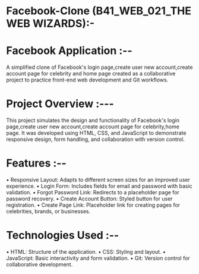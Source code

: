 # Facebook-Clone (B41_WEB_021_THE WEB WIZARDS):-

# Facebook Application :--

A simplified clone of Facebook's login page,create user new account,create account page for celebrity and home page created as a collaborative project to practice front-end web development and Git workflows.

 # Project Overview :---

This project simulates the design and functionality of Facebook's login page,create user new account,create account page for celebrity,home page. It was developed using HTML, CSS, and JavaScript to demonstrate responsive design, form handling, and collaboration with version control.

# Features  :--

•⁠  ⁠Responsive Layout: Adapts to different screen sizes for an improved user experience.
•⁠  ⁠Login Form: Includes fields for email and password with basic validation.
•⁠  ⁠Forgot Password Link: Redirects to a placeholder page for password recovery.
•⁠  ⁠Create Account Button: Styled button for user registration.
•⁠  ⁠Create Page Link: Placeholder link for creating pages for celebrities, brands, or businesses.

 # Technologies Used :--

•⁠  ⁠HTML: Structure of the application.
•⁠  ⁠CSS: Styling and layout.
•⁠  ⁠JavaScript: Basic interactivity and form validation.
•⁠  ⁠Git: Version control for collaborative development.